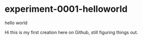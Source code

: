 # experiment-0001-helloworld
hello world

Hi this is my first creation here on Github, still figuring things out.
